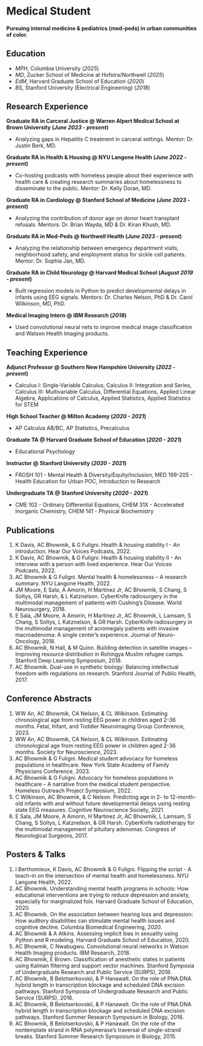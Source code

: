 # Medical Student

#### Pursuing internal medicine & pediatrics (med-peds) in urban communities of color. 

## Education
- _MPH_, Columbia University (_2025_)
- _MD_, Zucker School of Medicine at Hofstra/Northwell (_2025_)								       		
- _EdM_, Harvard Graduate School of Education (_2020_)	 			        		
- _BS_, Stanford University (Electrical Engineering) (_2018_)

## Research Experience
**Graduate RA in Carceral Justice @ Warren Alpert Medical School at Brown University (_June 2023 - present_)**
- Analyzing gaps in Hepatitis C treatment in carceral settings. Mentor: Dr. Justin Berk, MD.

**Graduate RA in Health & Housing @ NYU Langone Health (_June 2022 - present_)**
- Co-hosting podcasts with homeless people about their experience with health care & creating research summaries about homelessness to disseminate to the public. Mentor: Dr. Kelly Doran, MD.

**Graduate RA in Cardiology @ Stanford School of Medicine (_June 2023 - present_)**
- Analyzing the contribution of donor age on donor heart transplant refusals. Mentors: Dr. Brian Wayda, MD & Dr. Kiran Khush, MD.

**Graduate RA in Med-Peds @ Northwell Health (_June 2023 - present_)**
- Analyzing the relationship between emergency department visits, neighborhood safety, and employment status for sickle cell patients. Mentor: Dr. Sophia Jan, MD.

**Graduate RA in Child Neurology @ Harvard Medical School (_August 2019 - present_)**
- Built regression models in Python to predict developmental delays in infants using EEG signals. Mentors: Dr. Charles Nelson, PhD & Dr. Carol Wilkinson, MD, PhD.

**Medical Imaging Intern @ IBM Research (_2018_)**
- Used convolutional neural nets to improve medical image classification and Watson Health Imaging products.

## Teaching Experience
**Adjunct Professor @ Southern New Hampshire University (_2022 - present_)**
- Calculus I: Single-Variable Calculus, Calculus II: Integration and Series, Calculus III: Multivariable Calculus, Differential Equations, Applied Linear Algebra, Applications of Calculus, Applied Statistics, Applied Statistics for STEM

**High School Teacher @ Milton Academy (_2020 - 2021_)**
- AP Calculus AB/BC, AP Statistics, Precalculus

**Graduate TA @ Harvard Graduate School of Education (_2020 - 2021_)**
- Educational Psychology

**Instructor @ Stanford University (_2020 - 2021_)**
- FROSH 101 - Mental Health & Diversity/Equity/Inclusion, MED 199-205 - Health Education for Urban POC, Introduction to Research

**Undergraduate TA @ Stanford University (_2020 - 2021_)**
- CME 102 - Ordinary Differential Equations, CHEM 31X - Accelerated Inorganic Chemistry, CHEM 141 - Physical Biochemistry

## Publications
1. K Davis, AC Bhowmik, & G Fuligni. Health & housing stability I - An introduction. Hear Our Voices Podcasts, 2022.
2. K Davis, AC Bhowmik, & G Fuligni. Health & housing stability II - An interview with a person with lived experience. Hear Our Voices Podcasts, 2022.
3. AC Bhowmik & G Fuligni. Mental health & homelessness – A research summary. NYU Langone Health, 2022.
4. JM Moore, E Sala, A Amorin, H Martinez Jr, AC Bhowmik, S Chang, S Soltys, GR Harsh, & L Katznelson. CyberKnife radiosurgery in the multimodal management of patients with Cushing’s Disease. World Neurosurgery, 2018.
5. E Sala, JM Moore, A Amorin, H Martinez Jr, AC Bhowmik, L Lamsam, S Chang, S Soltys, L Katznelson, & GR Harsh. CyberKnife radiosurgery in the multimodal management of acromegaly patients with invasive macroadenoma: A single center’s experience. Journal of Neuro-Oncology, 2018.
6. AC Bhowmik, N Hall, & M Quinn. Building detection in satellite images – Improving resource distribution in Rohingya Muslim refugee camps. Stanford Deep Learning Symposium, 2018.
7. AC Bhowmik. Dual-use in synthetic biology: Balancing intellectual freedom with regulations on research. Stanford Journal of Public Health, 2017.

## Conference Abstracts
1. WW An, AC Bhowmik, CA Nelson, & CL Wilkinson. Estimating chronological age from resting EEG power in children aged 2-36 months. Fetal, Infant, and Toddler Neuroimaging Group Conference, 2023.
2. WW An, AC Bhowmik, CA Nelson, & CL Wilkinson. Estimating chronological age from resting EEG power in children aged 2-36 months. Society for Neuroscience, 2023.
3. AC Bhowmik & G Fuligni. Medical student advocacy for homeless populations in healthcare. New York State Academy of Family Physicians Conference, 2023.
4. AC Bhowmik & G Fuligni. Advocacy for homeless populations in healthcare – A narrative from the medical student perspective. Homeless Outreach Project Symposium, 2022.
5. C Wilkinson, AC Bhowmik, & C Nelson. Predicting age in 2- to 12-month-old infants with and without future developmental delays using resting state EEG measures. Cognitive Neuroscience Society, 2021.
6. E Sala, JM Moore, A Amorin, H Martinez Jr, AC Bhowmik, L Lamsam, S Chang, S Soltys, L Katznelson, & GR Harsh. CyberKnife radiotherapy for the multimodal management of pituitary adenomas. Congress of Neurological Surgeons, 2017.

## Posters & Talks
1. I Berthomieux, K Davis, AC Bhowmik & G Fuligni. Flipping the script - A teach-in on the intersection of mental health and homelessness. NYU Langone Health, 2022.
2. AC Bhowmik. Understanding mental health programs in schools: How educational interventions are trying to reduce depression and anxiety, especially for marginalized folx. Harvard Graduate School of Education, 2020.
3. AC Bhowmik. On the association between hearing loss and depression: How auditory disabilities can stimulate mental health issues and cognitive decline. Columbia Biomedical Engineering, 2020.
4. AC Bhowmik & A Atkins. Assessing implicit bias in sexuality using Python and R modeling. Harvard Graduate School of Education, 2020.
5. AC Bhowmik, C Nwabugwu. Convolutional neural networks in Watson Health Imaging products. IBM Research, 2018.
6. AC Bhowmik, E Brown. Classification of anesthetic states in patients using Kalman filtering and support vector machines. Stanford Symposia of Undergraduate Research and Public Service (SURPS), 2018.
7. AC Bhowmik, B Belotserkovskii, & P Hanawalt. On the role of PNA:DNA hybrid length in transcription blockage and scheduled DNA excision pathways. Stanford Symposia of Undergraduate Research and Public Service (SURPS), 2016.
8. AC Bhowmik, B Belotserkovskii, & P Hanawalt. On the role of PNA:DNA hybrid length in transcription blockage and scheduled DNA excision pathways. Stanford Summer Research Symposium in Biology, 2016.
9. AC Bhowmik, B Belotserkovskii, & P Hanawalt. On the role of the nontemplate strand in RNA polymerase’s traversal of single-strand breaks. Stanford Summer Research Symposium in Biology, 2015.
